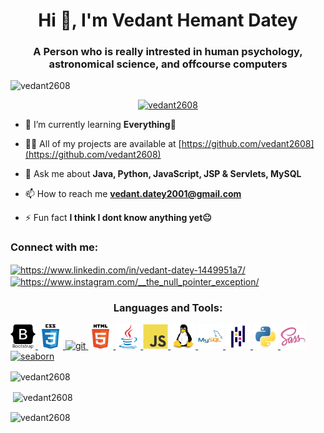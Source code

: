 <h1 align="center">Hi 👋, I'm Vedant Hemant Datey</h1>
<h3 align="center">A Person who is really intrested in human psychology, astronomical science, and offcourse computers</h3>

<p align="left"> <img src="https://komarev.com/ghpvc/?username=vedant2608&label=Profile%20views&color=0e75b6&style=flat" alt="vedant2608" /> </p>

<p align="center"> <a href="https://github.com/ryo-ma/github-profile-trophy"><img src="https://github-profile-trophy.vercel.app/?username=vedant2608" alt="vedant2608" /></a> </p>

- 🌱 I’m currently learning **Everything🥴**

- 👨‍💻 All of my projects are available at [https://github.com/vedant2608](https://github.com/vedant2608)

- 💬 Ask me about **Java, Python, JavaScript, JSP & Servlets, MySQL**

- 📫 How to reach me **vedant.datey2001@gmail.com**

- ⚡ Fun fact **I think I dont know anything yet😐**

<h3 align="left">Connect with me:</h3>
<p align="left">
<a href="https://linkedin.com/in/https://www.linkedin.com/in/vedant-datey-1449951a7/" target="blank"><img align="center" src="https://raw.githubusercontent.com/rahuldkjain/github-profile-readme-generator/master/src/images/icons/Social/linked-in-alt.svg" alt="https://www.linkedin.com/in/vedant-datey-1449951a7/" height="30" width="40" /></a>
<a href="https://instagram.com/https://www.instagram.com/__the_null_pointer_exception/" target="blank"><img align="center" src="https://raw.githubusercontent.com/rahuldkjain/github-profile-readme-generator/master/src/images/icons/Social/instagram.svg" alt="https://www.instagram.com/__the_null_pointer_exception/" height="30" width="40" /></a>
</p>

<h3 align="center">Languages and Tools:</h3>
<p align="left"> <a href="https://getbootstrap.com" target="_blank" rel="noreferrer"> <img src="https://raw.githubusercontent.com/devicons/devicon/master/icons/bootstrap/bootstrap-plain-wordmark.svg" alt="bootstrap" width="40" height="40"/> </a> <a href="https://www.w3schools.com/css/" target="_blank" rel="noreferrer"> <img src="https://raw.githubusercontent.com/devicons/devicon/master/icons/css3/css3-original-wordmark.svg" alt="css3" width="40" height="40"/> </a> <a href="https://git-scm.com/" target="_blank" rel="noreferrer"> <img src="https://www.vectorlogo.zone/logos/git-scm/git-scm-icon.svg" alt="git" width="40" height="40"/> </a> <a href="https://www.w3.org/html/" target="_blank" rel="noreferrer"> <img src="https://raw.githubusercontent.com/devicons/devicon/master/icons/html5/html5-original-wordmark.svg" alt="html5" width="40" height="40"/> </a> <a href="https://www.java.com" target="_blank" rel="noreferrer"> <img src="https://raw.githubusercontent.com/devicons/devicon/master/icons/java/java-original.svg" alt="java" width="40" height="40"/> </a> <a href="https://developer.mozilla.org/en-US/docs/Web/JavaScript" target="_blank" rel="noreferrer"> <img src="https://raw.githubusercontent.com/devicons/devicon/master/icons/javascript/javascript-original.svg" alt="javascript" width="40" height="40"/> </a> <a href="https://www.linux.org/" target="_blank" rel="noreferrer"> <img src="https://raw.githubusercontent.com/devicons/devicon/master/icons/linux/linux-original.svg" alt="linux" width="40" height="40"/> </a> <a href="https://www.mysql.com/" target="_blank" rel="noreferrer"> <img src="https://raw.githubusercontent.com/devicons/devicon/master/icons/mysql/mysql-original-wordmark.svg" alt="mysql" width="40" height="40"/> </a> <a href="https://pandas.pydata.org/" target="_blank" rel="noreferrer"> <img src="https://raw.githubusercontent.com/devicons/devicon/2ae2a900d2f041da66e950e4d48052658d850630/icons/pandas/pandas-original.svg" alt="pandas" width="40" height="40"/> </a> <a href="https://www.python.org" target="_blank" rel="noreferrer"> <img src="https://raw.githubusercontent.com/devicons/devicon/master/icons/python/python-original.svg" alt="python" width="40" height="40"/> </a> <a href="https://sass-lang.com" target="_blank" rel="noreferrer"> <img src="https://raw.githubusercontent.com/devicons/devicon/master/icons/sass/sass-original.svg" alt="sass" width="40" height="40"/> </a> <a href="https://seaborn.pydata.org/" target="_blank" rel="noreferrer"> <img src="https://seaborn.pydata.org/_images/logo-mark-lightbg.svg" alt="seaborn" width="40" height="40"/> </a> </p>

<p><img align="center" src="https://github-readme-stats.vercel.app/api/top-langs?username=vedant2608&show_icons=true&locale=en&layout=compact" alt="vedant2608" /></p>

<p>&nbsp;<img align="center" src="https://github-readme-stats.vercel.app/api?username=vedant2608&show_icons=true&locale=en" alt="vedant2608" /></p>

<p><img align="center" src="https://github-readme-streak-stats.herokuapp.com/?user=vedant2608&" alt="vedant2608" /></p>
